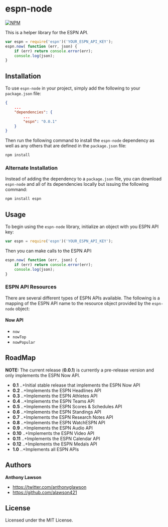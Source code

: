 # espn-node

[![NPM](https://nodei.co/npm/espn.png?downloads=true&stars=true)](https://nodei.co/npm/espn/)

This is a helper library for the ESPN API.

```javascript
var espn = require('espn')('YOUR_ESPN_API_KEY');
espn.now( function (err, json) {
    if (err) return console.error(err);
    console.log(json);
}
```

## Installation

To use `espn-node` in your project, simply add the following to your `package.json` file:

```json
{
    ...
    "dependencies": {
        ...
        "espn": "0.0.1"
    }
}
```

Then run the following command to install the `espn-node` dependency as well as any others that are defined in the
`package.json` file:

```bash
npm install
```

### Alternate Installation

Instead of adding the dependency to a `package.json` file, you can download `espn-node` and all of its dependencies
locally but issuing the following command:

```bash
npm install espn
```

## Usage

To begin using the `espn-node` library, initialize an object with you ESPN API key:

```javascript
var espn = require('espn')('YOUR_ESPN_API_KEY');
```

Then you can make calls to the ESPN API:

```javascript
espn.now( function (err, json) {
    if (err) return console.error(err);
    console.log(json);
}
```

### ESPN API Resources

There are several different types of ESPN APIs available. The following is a mapping of the ESPN API name to the
resource object provided by the `espn-node` object:

#### Now API

+ `now`
+ `nowTop`
+ `nowPopular`

## RoadMap

**NOTE:** The current release (**0.0.1**) is currently a pre-release version and only implements the ESPN Now API.

+ **0.1**
..+Initial stable release that implements the ESPN Now API
+ **0.2**
..+Implements the ESPN Headlines API
+ **0.3**
..+Implements the ESPN Athletes API
+ **0.4**
..+Implements the ESPN Teams API
+ **0.5**
..+Implements the ESPN Scores & Schedules API
+ **0.6**
..+Implements the ESPN Standings API
+ **0.7**
..+Implements the ESPN Research Notes API
+ **0.8**
..+Implements the ESPN WatchESPN API
+ **0.9**
..+Implements the ESPN Audio API
+ **0.10**
..+Implements the ESPN Video API
+ **0.11**
..+Implements the ESPN Calendar API
+ **0.12**
..+Implements the ESPN Medals API
+ **1.0**
..+Implements all ESPN APIs

## Authors

**Anthony Lawson**

+ <https://twitter.com/anthonyglawson>
+ <https://github.com/alawson421>

## License

Licensed under the MIT License.
